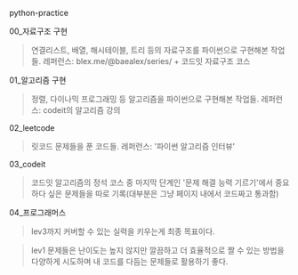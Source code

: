 python-practice

00_자료구조 구현
>연결리스트, 배열, 해시테이블, 트리 등의 자료구조를 파이썬으로 구현해본 작업들.
>레퍼런스: blex.me/@baealex/series/ + 코드잇 자료구조 코스

01_알고리즘 구현
>정렬, 다이나믹 프로그래밍 등 알고리즘을 파이썬으로 구현해본 작업들.
>레퍼런스: codeit의 알고리즘 강의 

02_leetcode 
>릿코드 문제들을 푼 코드들.
>레퍼런스: '파이썬 알고리즘 인터뷰'

03_codeit
>코드잇 알고리즘의 정석 코스 중 마지막 단계인 '문제 해결 능력 기르기'에서 중요하다 싶은 문제들을 따로 기록(대부분은 그냥 페이지 내에서 코드짜고 통과함)

04_프로그래머스
>lev3까지 커버할 수 있는 실력을 키우는게 최종 목표이다.

>lev1 문제들은 난이도는 높지 않지만 깔끔하고 더 효율적으로 짤 수 있는 방법을 다양하게 시도하며 내 코드를 다듬는 문제들로 활용하기 좋다.
